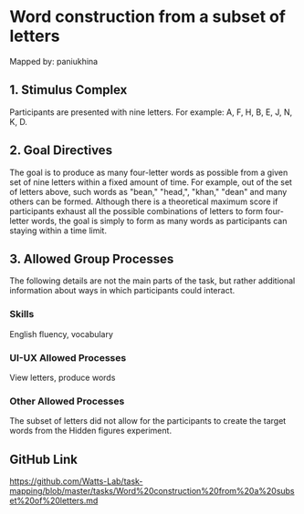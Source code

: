 # Word construction from a subset of letters

Mapped by: paniukhina 

## 1. Stimulus Complex 
Participants are presented with nine letters. For example: A, F, H, B, E, J, N, K, D.

## 2. Goal Directives 
The goal is to produce as many four-letter words as possible from a given set of nine letters within a fixed amount of time. For example, out of the set of letters above, such words as "bean," "head,", "khan," "dean" and many others can be formed. Although there is a theoretical maximum score if participants exhaust all the possible combinations of letters to form four-letter words, the goal is simply to form as many words as participants can staying within a time limit.

## 3. Allowed Group Processes 
The following details are not the main parts of the task, but rather additional information about ways in which participants could interact.

### Skills 
English fluency, vocabulary

### UI-UX Allowed Processes
View letters, produce words

### Other Allowed Processes
The subset of letters did not allow for the participants to create the target words from the Hidden figures experiment.

## GitHub Link 
https://github.com/Watts-Lab/task-mapping/blob/master/tasks/Word%20construction%20from%20a%20subset%20of%20letters.md
